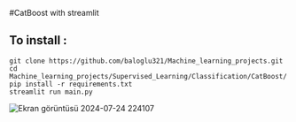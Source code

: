 #CatBoost with streamlit

## To install :

    git clone https://github.com/baloglu321/Machine_learning_projects.git
    cd Machine_learning_projects/Supervised_Learning/Classification/CatBoost/
    pip install -r requirements.txt
    streamlit run main.py


![Ekran görüntüsü 2024-07-24 224107](https://github.com/user-attachments/assets/fbde8213-b677-42fd-9ffd-41668f2faec1)


